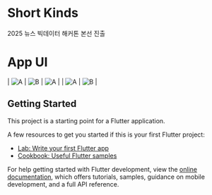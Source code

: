 # Short Kinds

2025 뉴스 빅데이터 해커톤 본선 진출

# App UI
| ![A](images/splash.png) | ![B](images/start.png) | ![A](images/category.png) |
| ![A](images/category.png) | ![B](images/shorts1.png) |


## Getting Started

This project is a starting point for a Flutter application.

A few resources to get you started if this is your first Flutter project:

- [Lab: Write your first Flutter app](https://docs.flutter.dev/get-started/codelab)
- [Cookbook: Useful Flutter samples](https://docs.flutter.dev/cookbook)

For help getting started with Flutter development, view the
[online documentation](https://docs.flutter.dev/), which offers tutorials,
samples, guidance on mobile development, and a full API reference.





